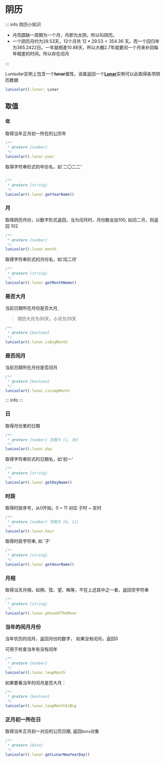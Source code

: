 # 阴历

::: info 阴历小知识

- 月亮圆缺一周期为一个月，月即为太阴，所以叫阴历。
- 一个阴历月约为29.53天，12个月共 $12 * 29.53 = 354.36$ 天。而一个回归年为365.2422日。一年就相差10.88天，所以大概2.7年就要闰一个月来补回每年相差的时间。所以存在闰月

:::

Lunisolar实例上包含一个**lunar**属性，该属返回一个[**Lunar**](../.../api/lunar.md)实例可以此取得各项阴历数据

```typescript
lunisolar().lunar: Lunar
```

## 取值

### 年

取得当年正月初一所在的公历年

```typescript
/**
 * @return {number}
 */
lunisolar().lunar.year
```

取得字符串形式的年份名，如'二〇二二'

```typescript

/**
 * @return {string}
 */
lunisolar().lunar.getYearName()
```

### 月

取得阴历月份，以数字形式返回，当为闰月时，月份数会加100, 如闰二月，则返回 102

```typescript
/**
 * @return {number} 
 */
lunisolar().lunar.month

```

取得字符串形式的月份名，如'闰二月'

```typescript
/**
 * @return {string}
 */
lunisolar().lunar.getMonthName()
```

### 是否大月

当前日期所在月份是否大月,

> 阴历大月为30天，小月为29天

```typescript
/**
 * @return {boolean} 
 */
lunisolar().lunar.isBigMonth
```

### 是否闰月

当前日期所在月份是否闰月

```typescript
/**
 * @return {boolean} 
 */
lunisolar().lunar.isLeapMonth
```

::: info
:::

### 日

取得月份里的日期

```typescript
/**
 * @return {number} 范围为 [1, 30]
 */
lunisolar().lunar.day
```

取得字符串形式的日期名，如'初一'

```typescript
/**
 * @return {string}
 */
lunisolar().lunar.getDayName()
```

### 时辰

取得时辰序号，从0开始，0 ~ 11 对应 子时 ~ 亥时

```typescript
/**
 * @return {number} 范围为 [0, 11]
 */
lunisolar().lunar.hour
```

取得时辰字符串, 如 '子'

```typescript
/**
 * @return {string}
 */
lunisolar().lunar.getHourName()
```

### 月相

取得当天月相，如朔、弦、望、晦等，不在上述其中之一者，返回空字符串

```typescript
/**
 * @return {string}
 */
lunisolar().lunar.phaseOfTheMoon
```

### 当年的闰月月份

当年农历的闰月，返回月份的数字， 如果没有闰月，返回0

可用于检查当年有没有闰年

```typescript
/**
 * @return {number}
 */
lunisolar().lunar.leapMonth
```

如果要看当年的闰月是否大月：

```typescript
/**
 * @return {boolean}
 */
lunisolar().lunar.leapMonthIsBig
```

### 正月初一所在日

取得当年正月初一对应的公历日期, 返回`Date`对象

```typescript
/**
 * @return {Date}
 */
lunisolar().lunar.getLunarNewYearDay()
```

